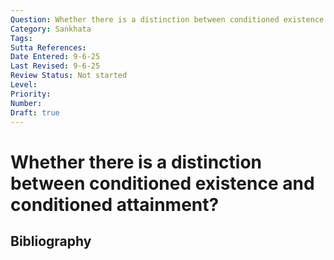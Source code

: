 ```yaml
---
Question: Whether there is a distinction between conditioned existence and conditioned attainment?
Category: Saṅkhata
Tags: 
Sutta References: 
Date Entered: 9-6-25
Last Revised: 9-6-25
Review Status: Not started
Level: 
Priority: 
Number: 
Draft: true
---
```


# Whether there is a distinction between conditioned existence and conditioned attainment?

## Bibliography

<!-- 

Notes:

Nibbāna is conditionally attained by the path, though its existence is not conditioned by the path.

-->